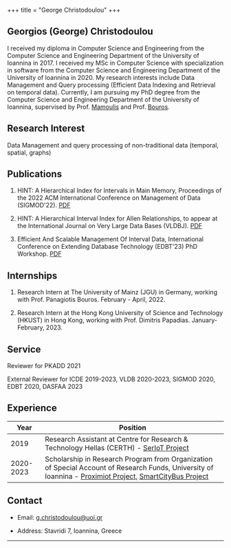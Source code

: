 +++
title = "George Christodoulou"
+++

## Georgios (George) Christodoulou

I received my diploma in Computer Science and Engineering from the Computer Science and Engineering Department of the University of Ioannina in 2017. I received my MSc in Computer Science with specialization in software from the Computer Science and Engineering Department of the University of Ioannina in 2020. My research interests include Data Management and Query processing (Efficient Data Indexing and Retrieval on temporal data). Currently, I am pursuing my PhD degree from the Computer Science and Engineering Department of the University of Ioannina, supervised by Prof. [Mamoulis](https://www.cs.uoi.gr/~nikos/indexb.html) and Prof. [Bouros](https://pbour.github.io/). 

## Research Interest

Data Management and query processing of non-traditional data (temporal, spatial, graphs)



## Publications

1. HINT: A Hierarchical Index for Intervals in Main Memory, Proceedings of the 2022 ACM International Conference on Management of Data (SIGMOD'22). [PDF](https://dl.acm.org/doi/10.1145/3514221.3517873)

2. HINT: A Hierarchical Interval Index for Allen Relationships, to appear at the International Journal on Very Large Data Bases (VLDBJ). [PDF](/George_Christodoulou_VLDBJ.pdf)

3. Efficient And Scalable Management Of Interval Data, International Conference on Extending Database Technology (EDBT'23) PhD Workshop. [PDF](/George_Christodoulou_EDBT_PhD_Workshop.pdf)

## Internships



1. Research Intern at The University of Mainz (JGU) in Germany, working with Prof. Panagiotis Bouros. February - April, 2022.

2. Research Intern at the Hong Kong University of Science and Technology (HKUST) in Hong Kong, working with Prof. Dimitris Papadias. January-February, 2023.

## Service

Reviewer for PKADD 2021

External Reviewer for ICDE 2019-2023, VLDB 2020-2023, SIGMOD 2020, EDBT 2020, DASFAA 2023

## Experience

Year | Position
-----|--------
2019 | Research Assistant at Centre for Research & Technology Hellas (CERTH) - [SerIoT Project](https://seriot-project.eu/)
2020-2023 | Scholarship in Research Program from Organization of Special Account of Research Funds, University of Ioannina - [Proximiot Project](https://proximiot.com/), [SmartCityBus Project](https://smartcitybusproject.github.io/)  


## Contact

* Email:   [g.christodoulou@uoi.gr](mailto:g.christodoulou@uoi.gr)

* Address: Stavridi 7, Ioannina, Greece 
---

